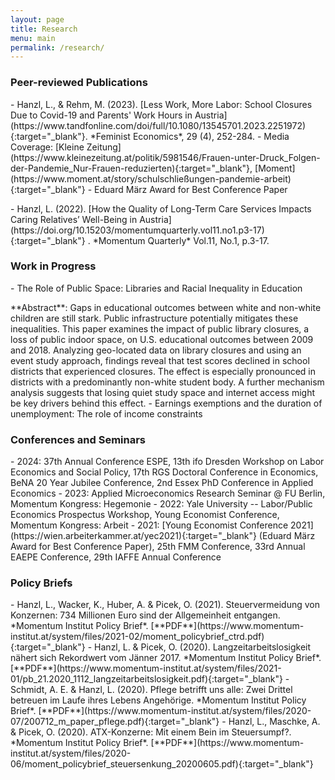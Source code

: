 ```yaml
---
layout: page
title: Research
menu: main
permalink: /research/
---
```



### Peer-reviewed Publications
<p> </p>
- Hanzl, L., & Rehm, M. (2023). [Less Work, More Labor: School Closures Due to Covid-19 and Parents' Work Hours in Austria](https://www.tandfonline.com/doi/full/10.1080/13545701.2023.2251972){:target="_blank"}. *Feminist Economics*, 29 (4), 252-284.
  - Media Coverage: [Kleine Zeitung](https://www.kleinezeitung.at/politik/5981546/Frauen-unter-Druck_Folgen-der-Pandemie_Nur-Frauen-reduzierten){:target="_blank"}, [Moment](https://www.moment.at/story/schulschließungen-pandemie-arbeit){:target="_blank"}
  - Eduard März Award for Best Conference Paper

<p> </p>
- Hanzl, L. (2022). [How the Quality of Long-Term Care Services Impacts Caring Relatives’ Well-Being in Austria](https://doi.org/10.15203/momentumquarterly.vol11.no1.p3-17){:target="_blank"} . *Momentum Quarterly* Vol.11, No.1, p.3-17. 
<p> </p>

### Work in Progress
<p> </p>
- The Role of Public Space: Libraries and Racial Inequality in Education
<p> </p>
**Abstract**: Gaps in educational outcomes between white and non-white children are still stark. Public infrastructure potentially mitigates these inequalities. This paper examines the impact of public library closures, a loss of public indoor space, on U.S. educational outcomes between 2009 and 2018. Analyzing geo-located data on library closures and using an event study approach, findings reveal that test scores declined in school districts that experienced closures. The effect is especially pronounced in districts with a predominantly non-white student body. A further mechanism analysis suggests that losing quiet study space and internet access might be key drivers behind this effect.
- Earnings exemptions and the duration of unemployment: The role of income constraints
<p> </p>

### Conferences and Seminars
<p> </p>
- 2024: 37th Annual Conference ESPE, 13th ifo Dresden Workshop on Labor Economics and Social Policy, 17th RGS Doctoral Conference in Economics, BeNA 20 Year Jubilee Conference, 2nd Essex PhD Conference in Applied Economics
- 2023: Applied Microeconomics Research Seminar @ FU Berlin, Momentum Kongress: Hegemonie
- 2022: Yale University -- Labor/Public Economics Prospectus Workshop, Young Economist Conference, Momentum Kongress: Arbeit
- 2021: [Young Economist Conference 2021](https://wien.arbeiterkammer.at/yec2021){:target="_blank"} (Eduard März Award for Best Conference Paper), 25th FMM Conference, 33rd Annual EAEPE Conference, 29th IAFFE Annual Conference
<p> </p>

### Policy Briefs
<p> </p>
- Hanzl, L., Wacker, K., Huber, A. & Picek, O. (2021). Steuervermeidung von Konzernen: 734 Millionen Euro sind der Allgemeinheit entgangen. *Momentum Institut Policy Brief*. [**PDF**](https://www.momentum-institut.at/system/files/2021-02/moment_policybrief_ctrd.pdf){:target="_blank"}
- Hanzl, L. & Picek, O. (2020). Langzeitarbeitslosigkeit nähert sich Rekordwert vom Jänner 2017. *Momentum Institut Policy Brief*. [**PDF**](https://www.momentum-institut.at/system/files/2021-01/pb_21.2020_1112_langzeitarbeitslosigkeit.pdf){:target="_blank"}
- Schmidt, A. E. & Hanzl, L. (2020). Pflege betrifft uns alle: Zwei Drittel betreuen im Laufe ihres Lebens Angehörige. *Momentum Institut Policy Brief*. [**PDF**](https://www.momentum-institut.at/system/files/2020-07/200712_m_paper_pflege.pdf){:target="_blank"}
- Hanzl, L., Maschke, A. & Picek, O. (2020). ATX-Konzerne: Mit einem Bein im Steuersumpf?. *Momentum Institut Policy Brief*. [**PDF**](https://www.momentum-institut.at/system/files/2020-06/moment_policybrief_steuersenkung_20200605.pdf){:target="_blank"}
<p> </p>
